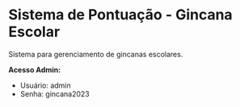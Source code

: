 # Sistema de Pontuação - Gincana Escolar

Sistema para gerenciamento de gincanas escolares.

**Acesso Admin:**
- Usuário: admin
- Senha: gincana2023
